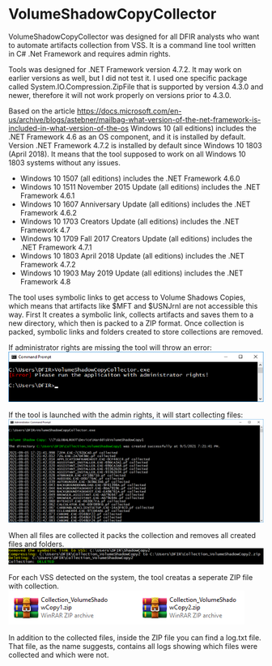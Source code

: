 # VolumeShadowCopyCollector

VolumeShadowCopyCollector was designed for all DFIR analysts who want to automate artifacts collection from VSS. It is a command line tool written in C# .Net Framework and requires admin rights. 

Tools was designed for .NET Framework version 4.7.2. It may work on earlier versions as well, but I did not test it. I used one specific package called System.IO.Compression.ZipFile that is supported by version 4.3.0 and newer, therefore it will not work properly on versions prior to 4.3.0. 

Based on the article https://docs.microsoft.com/en-us/archive/blogs/astebner/mailbag-what-version-of-the-net-framework-is-included-in-what-version-of-the-os Windows 10 (all editions) includes the .NET Framework 4.6 as an OS component, and it is installed by default. Version .NET Framework 4.7.2 is installed by default since Windows 10 1803 (April 2018). It means that the tool supposed to work on all Windows 10 1803 systems without any issues.


- Windows 10 1507 (all editions) includes the .NET Framework 4.6.0
- Windows 10 1511 November 2015 Update (all editions) includes the .NET Framework 4.6.1
- Windows 10 1607 Anniversary Update (all editions) includes the .NET Framework 4.6.2
- Windows 10 1703 Creators Update (all editions) includes the .NET Framework 4.7
- Windows 10 1709 Fall 2017 Creators Update (all editions) includes the .NET Framework 4.7.1
- Windows 10 1803 April 2018 Update (all editions) includes the .NET Framework 4.7.2
- Windows 10 1903 May 2019 Update (all editions) includes the .NET Framework 4.8

The tool uses symbolic links to get access to Volume Shadows Copies, which means that artifacts like $MFT and $USNJrnl are not accessible this way. First It creates a symbolic link, collects artifacts and saves them to a new directory, which then is packed to a ZIP format. Once collection is packed, symbolic links and folders created to store collections are removed. 

If administrator rights are missing the tool will throw an error:
![alt text](https://github.com/gajos112/VolumeShadowCopyCollector/blob/main/Images/Error.png?raw=true)

If the tool is launched with the admin rights, it will start collecting files:
![alt text](https://github.com/gajos112/VolumeShadowCopyCollector/blob/main/Images/Admin_rights_1.png?raw=true)

When all files are collected it packs the collection and removes all created files and folders.
![alt text](https://github.com/gajos112/VolumeShadowCopyCollector/blob/main/Images/Admin_rights_2.png?raw=true)

For each VSS detected on the system, the tool creatas a seperate ZIP file with collection.
![alt text](https://github.com/gajos112/VolumeShadowCopyCollector/blob/main/Images/Collections.PNG?raw=true)

In addition to the collected files, inside the ZIP file you can find a log.txt file. That file, as the name suggests, contains all logs showing which files were collected and which were not.
